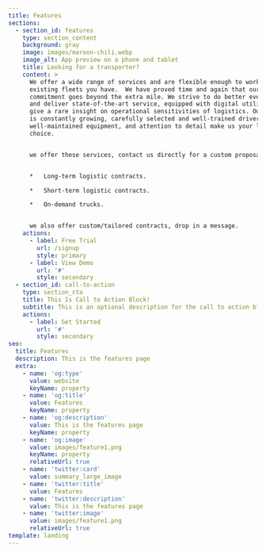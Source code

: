 ```yaml
---
title: Features
sections:
  - section_id: features
    type: section_content
    background: gray
    image: images/maroon-chili.webp
    image_alt: App preview on a phone and tablet
    title: Looking for a transporter?
    content: >
      We offer a wide range of services and are flexible enough to work with any
      existing fleets you have.  We have proved time and again that our
      commitment goes beyond the extra mile. We strive to do better every time
      and deliver state-of-the-art service, equipped with digital utilities, we
      give a rare insight on operational sensitivities of logistics. Our fleet
      is constantly growing, carefully selected and well-trained drivers,
      well-maintained equipment, and attention to detail make us your logical
      choice.


      we offer these services, contact us directly for a custom proposal.


      *   Long-term logistic contracts.

      *   Short-term logistic contracts.

      *   On-demand trucks.


      we also offer custom/tailored contracts, drop in a message. 
    actions:
      - label: Free Trial
        url: /signup
        style: primary
      - label: View Demo
        url: '#'
        style: secondary
  - section_id: call-to-action
    type: section_cta
    title: This Is Call to Action Block!
    subtitle: This is an optional description for the call to action block.
    actions:
      - label: Get Started
        url: '#'
        style: secondary
seo:
  title: Features
  description: This is the features page
  extra:
    - name: 'og:type'
      value: website
      keyName: property
    - name: 'og:title'
      value: Features
      keyName: property
    - name: 'og:description'
      value: This is the features page
      keyName: property
    - name: 'og:image'
      value: images/feature1.png
      keyName: property
      relativeUrl: true
    - name: 'twitter:card'
      value: summary_large_image
    - name: 'twitter:title'
      value: Features
    - name: 'twitter:description'
      value: This is the features page
    - name: 'twitter:image'
      value: images/feature1.png
      relativeUrl: true
template: landing
---
```

